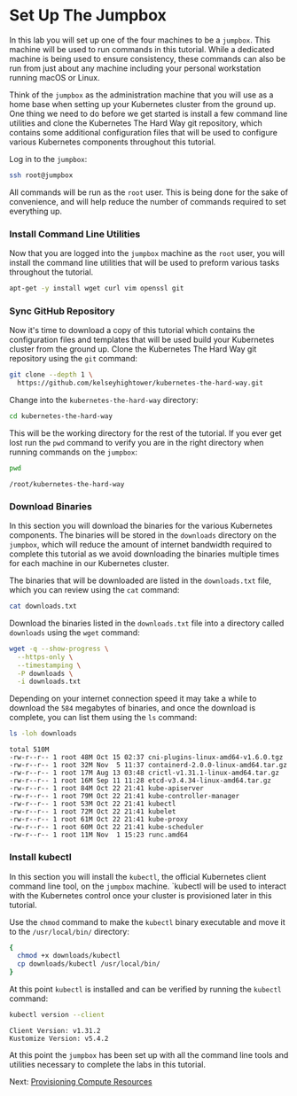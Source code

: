 # Set Up The Jumpbox

In this lab you will set up one of the four machines to be a `jumpbox`. This machine will be used to run commands in this tutorial. While a dedicated machine is being used to ensure consistency, these commands can also be run from just about any machine including your personal workstation running macOS or Linux.

Think of the `jumpbox` as the administration machine that you will use as a home base when setting up your Kubernetes cluster from the ground up. One thing we need to do before we get started is install a few command line utilities and clone the Kubernetes The Hard Way git repository, which contains some additional configuration files that will be used to configure various Kubernetes components throughout this tutorial. 

Log in to the `jumpbox`:

```bash
ssh root@jumpbox
```

All commands will be run as the `root` user. This is being done for the sake of convenience, and will help reduce the number of commands required to set everything up.

### Install Command Line Utilities

Now that you are logged into the `jumpbox` machine as the `root` user, you will install the command line utilities that will be used to preform various tasks throughout the tutorial. 

```bash
apt-get -y install wget curl vim openssl git
```

### Sync GitHub Repository

Now it's time to download a copy of this tutorial which contains the configuration files and templates that will be used build your Kubernetes cluster from the ground up. Clone the Kubernetes The Hard Way git repository using the `git` command:

```bash
git clone --depth 1 \
  https://github.com/kelseyhightower/kubernetes-the-hard-way.git
```

Change into the `kubernetes-the-hard-way` directory:

```bash
cd kubernetes-the-hard-way
```

This will be the working directory for the rest of the tutorial. If you ever get lost run the `pwd` command to verify you are in the right directory when running commands on the `jumpbox`:

```bash
pwd
```

```text
/root/kubernetes-the-hard-way
```

### Download Binaries

In this section you will download the binaries for the various Kubernetes components. The binaries will be stored in the `downloads` directory on the `jumpbox`, which will reduce the amount of internet bandwidth required to complete this tutorial as we avoid downloading the binaries multiple times for each machine in our Kubernetes cluster.

The binaries that will be downloaded are listed in the `downloads.txt` file, which you can review using the `cat` command:

```bash
cat downloads.txt
```

Download the binaries listed in the `downloads.txt` file into a directory called `downloads` using the `wget` command:

```bash
wget -q --show-progress \
  --https-only \
  --timestamping \
  -P downloads \
  -i downloads.txt
```

Depending on your internet connection speed it may take a while to download the `584` megabytes of binaries, and once the download is complete, you can list them using the `ls` command:

```bash
ls -loh downloads
```

```text
total 510M
-rw-r--r-- 1 root 48M Oct 15 02:37 cni-plugins-linux-amd64-v1.6.0.tgz
-rw-r--r-- 1 root 32M Nov  5 11:37 containerd-2.0.0-linux-amd64.tar.gz
-rw-r--r-- 1 root 17M Aug 13 03:48 crictl-v1.31.1-linux-amd64.tar.gz
-rw-r--r-- 1 root 16M Sep 11 11:28 etcd-v3.4.34-linux-amd64.tar.gz
-rw-r--r-- 1 root 84M Oct 22 21:41 kube-apiserver
-rw-r--r-- 1 root 79M Oct 22 21:41 kube-controller-manager
-rw-r--r-- 1 root 53M Oct 22 21:41 kubectl
-rw-r--r-- 1 root 72M Oct 22 21:41 kubelet
-rw-r--r-- 1 root 61M Oct 22 21:41 kube-proxy
-rw-r--r-- 1 root 60M Oct 22 21:41 kube-scheduler
-rw-r--r-- 1 root 11M Nov  1 15:23 runc.amd64
```

### Install kubectl

In this section you will install the `kubectl`, the official Kubernetes client command line tool, on the `jumpbox` machine. `kubectl will be used to interact with the Kubernetes control once your cluster is provisioned later in this tutorial.

Use the `chmod` command to make the `kubectl` binary executable and move it to the `/usr/local/bin/` directory:

```bash
{
  chmod +x downloads/kubectl
  cp downloads/kubectl /usr/local/bin/
}
```

At this point `kubectl` is installed and can be verified by running the `kubectl` command:

```bash
kubectl version --client
```

```text
Client Version: v1.31.2
Kustomize Version: v5.4.2
```

At this point the `jumpbox` has been set up with all the command line tools and utilities necessary to complete the labs in this tutorial.

Next: [Provisioning Compute Resources](03-compute-resources.md)
